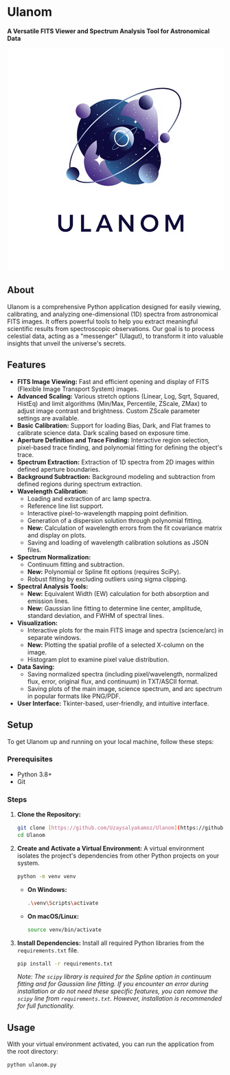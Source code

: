 # Ulanom

**A Versatile FITS Viewer and Spectrum Analysis Tool for Astronomical Data**

![Ulanom Logo Placeholder](https://github.com/Uzaysalyakamoz/Ulanom/blob/main/Ulanom.png)

## About

Ulanom is a comprehensive Python application designed for easily viewing, calibrating, and analyzing one-dimensional (1D) spectra from astronomical FITS images. It offers powerful tools to help you extract meaningful scientific results from spectroscopic observations. Our goal is to process celestial data, acting as a "messenger" (Ulagut), to transform it into valuable insights that unveil the universe's secrets.

## Features

* **FITS Image Viewing:** Fast and efficient opening and display of FITS (Flexible Image Transport System) images.
* **Advanced Scaling:** Various stretch options (Linear, Log, Sqrt, Squared, HistEq) and limit algorithms (Min/Max, Percentile, ZScale, ZMax) to adjust image contrast and brightness. Custom ZScale parameter settings are available.
* **Basic Calibration:** Support for loading Bias, Dark, and Flat frames to calibrate science data. Dark scaling based on exposure time.
* **Aperture Definition and Trace Finding:** Interactive region selection, pixel-based trace finding, and polynomial fitting for defining the object's trace.
* **Spectrum Extraction:** Extraction of 1D spectra from 2D images within defined aperture boundaries.
* **Background Subtraction:** Background modeling and subtraction from defined regions during spectrum extraction.
* **Wavelength Calibration:**
    * Loading and extraction of arc lamp spectra.
    * Reference line list support.
    * Interactive pixel-to-wavelength mapping point definition.
    * Generation of a dispersion solution through polynomial fitting.
    * **New:** Calculation of wavelength errors from the fit covariance matrix and display on plots.
    * Saving and loading of wavelength calibration solutions as JSON files.
* **Spectrum Normalization:**
    * Continuum fitting and subtraction.
    * **New:** Polynomial or Spline fit options (requires SciPy).
    * Robust fitting by excluding outliers using sigma clipping.
* **Spectral Analysis Tools:**
    * **New:** Equivalent Width (EW) calculation for both absorption and emission lines.
    * **New:** Gaussian line fitting to determine line center, amplitude, standard deviation, and FWHM of spectral lines.
* **Visualization:**
    * Interactive plots for the main FITS image and spectra (science/arc) in separate windows.
    * **New:** Plotting the spatial profile of a selected X-column on the image.
    * Histogram plot to examine pixel value distribution.
* **Data Saving:**
    * Saving normalized spectra (including pixel/wavelength, normalized flux, error, original flux, and continuum) in TXT/ASCII format.
    * Saving plots of the main image, science spectrum, and arc spectrum in popular formats like PNG/PDF.
* **User Interface:** Tkinter-based, user-friendly, and intuitive interface.

## Setup

To get Ulanom up and running on your local machine, follow these steps:

### Prerequisites

* Python 3.8+
* Git

### Steps

1.  **Clone the Repository:**
    ```bash
    git clone [https://github.com/Uzaysalyakamoz/Ulanom](https://github.com/Uzaysalyakamoz/Ulanom)
    cd Ulanom
    ```


2.  **Create and Activate a Virtual Environment:**
    A virtual environment isolates the project's dependencies from other Python projects on your system.
    ```bash
    python -m venv venv
    ```
    * **On Windows:**
        ```bash
        .\venv\Scripts\activate
        ```
    * **On macOS/Linux:**
        ```bash
        source venv/bin/activate
        ```

3.  **Install Dependencies:**
    Install all required Python libraries from the `requirements.txt` file.
    ```bash
    pip install -r requirements.txt
    ```

    *Note: The `scipy` library is required for the Spline option in continuum fitting and for Gaussian line fitting. If you encounter an error during installation or do not need these specific features, you can remove the `scipy` line from `requirements.txt`. However, installation is recommended for full functionality.*

## Usage

With your virtual environment activated, you can run the application from the root directory:

```bash
python ulanom.py